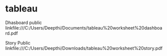 # tableau


Dhasboard public linkfile:///C:/Users/Deepthi/Documents/tableau%20worksheet%20dashboard.pdf

Story Public linkfile:///C:/Users/Deepthi/Downloads/tableau%20worksheet%20story.pdf
